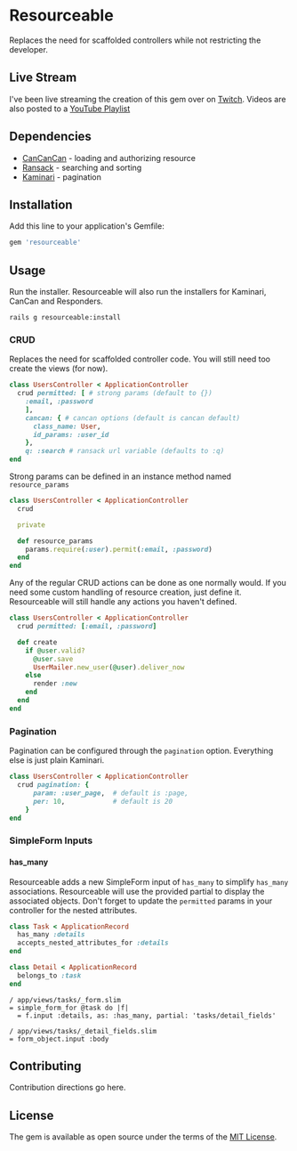 # Resourceable
Replaces the need for scaffolded controllers while not restricting the developer.

## Live Stream

I've been live streaming the creation of this gem over on [Twitch](http://twitch.tv/jasonhazel).  Videos are also posted to a [YouTube Playlist](https://www.youtube.com/playlist?list=PLi4UprHLU91BUYH1B5QMaRJnpP7vQzgu6)
## Dependencies 

* [CanCanCan](https://github.com/CanCanCommunity/cancancan) - loading and authorizing resource
* [Ransack](https://github.com/activerecord-hackery/ransack)   - searching and sorting
* [Kaminari](https://github.com/kaminari/kaminari)  - pagination

## Installation
Add this line to your application's Gemfile:

```ruby
gem 'resourceable'
```


## Usage

Run the installer.  Resourceable will also run the installers for Kaminari, CanCan and Responders.

```
rails g resourceable:install
```

### CRUD 
Replaces the need for scaffolded controller code.  You will still need too create the views (for now).

```ruby 
class UsersController < ApplicationController 
  crud permitted: [ # strong params (default to {})
    :email, :password 
    ], 
    cancan: { # cancan options (default is cancan default)
      class_name: User, 
      id_params: :user_id 
    },
    q: :search # ransack url variable (defaults to :q)
end
```

Strong params can be defined in an instance method named `resource_params`

```ruby 
class UsersController < ApplicationController 
  crud

  private 

  def resource_params 
    params.require(:user).permit(:email, :password)
  end
end

```

Any of the regular CRUD actions can be done as one normally would.  If you need some custom handling of resource creation, just define it. Resourceable will still handle any actions you haven't defined.

```ruby 
class UsersController < ApplicationController 
  crud permitted: [:email, :password]

  def create 
    if @user.valid?
      @user.save 
      UserMailer.new_user(@user).deliver_now
    else 
      render :new
    end
  end
end

```

### Pagination 

Pagination can be configured through the `pagination` option. Everything else is just plain Kaminari.


```ruby 
class UsersController < ApplicationController 
  crud pagination: {
      param: :user_page,  # default is :page, 
      per: 10,            # default is 20
    }
end
```

### SimpleForm Inputs 

#### has_many 

Resourceable adds a new SimpleForm input of `has_many` to simplify `has_many` associations. Resourceable will use the provided partial to display the associated objects. Don't forget to update the `permitted` params in your controller for the nested attributes.

```ruby 
class Task < ApplicationRecord 
  has_many :details 
  accepts_nested_attributes_for :details
end

class Detail < ApplicationRecord 
  belongs_to :task
end

```

```slim 
/ app/views/tasks/_form.slim
= simple_form_for @task do |f|
  = f.input :details, as: :has_many, partial: 'tasks/detail_fields'
```

```slim 
/ app/views/tasks/_detail_fields.slim
= form_object.input :body
```


## Contributing
Contribution directions go here.

## License
The gem is available as open source under the terms of the [MIT License](http://opensource.org/licenses/MIT).
